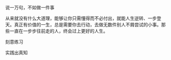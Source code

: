 说一万句，不如做一件事

从来就没有什么大道理，能够让你只需懂得而不必付出，就能人生逆转、一步登天。真正有价值的一生，总是需要你去行动，去做无数件别人不屑尝试的小事。那些一直在一步步往前走的人，终会过上更好的人生。

刻意练习

实践出真知